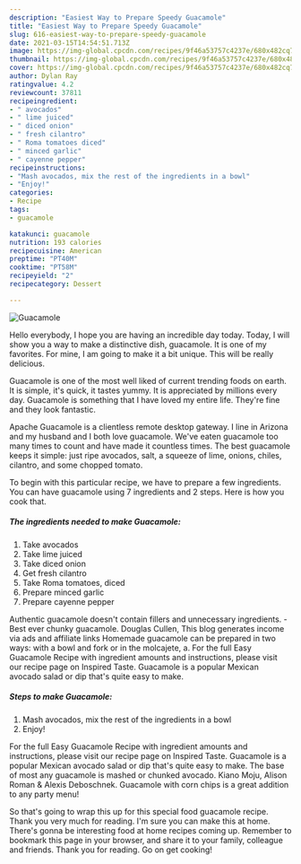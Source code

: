 ```yaml
---
description: "Easiest Way to Prepare Speedy Guacamole"
title: "Easiest Way to Prepare Speedy Guacamole"
slug: 616-easiest-way-to-prepare-speedy-guacamole
date: 2021-03-15T14:54:51.713Z
image: https://img-global.cpcdn.com/recipes/9f46a53757c4237e/680x482cq70/guacamole-recipe-main-photo.jpg
thumbnail: https://img-global.cpcdn.com/recipes/9f46a53757c4237e/680x482cq70/guacamole-recipe-main-photo.jpg
cover: https://img-global.cpcdn.com/recipes/9f46a53757c4237e/680x482cq70/guacamole-recipe-main-photo.jpg
author: Dylan Ray
ratingvalue: 4.2
reviewcount: 37811
recipeingredient:
- " avocados"
- " lime juiced"
- " diced onion"
- " fresh cilantro"
- " Roma tomatoes diced"
- " minced garlic"
- " cayenne pepper"
recipeinstructions:
- "Mash avocados, mix the rest of the ingredients in a bowl"
- "Enjoy!"
categories:
- Recipe
tags:
- guacamole

katakunci: guacamole 
nutrition: 193 calories
recipecuisine: American
preptime: "PT40M"
cooktime: "PT58M"
recipeyield: "2"
recipecategory: Dessert

---
```



![Guacamole](https://img-global.cpcdn.com/recipes/9f46a53757c4237e/680x482cq70/guacamole-recipe-main-photo.jpg)

Hello everybody, I hope you are having an incredible day today. Today, I will show you a way to make a distinctive dish, guacamole. It is one of my favorites. For mine, I am going to make it a bit unique. This will be really delicious.

Guacamole is one of the most well liked of current trending foods on earth. It is simple, it's quick, it tastes yummy. It is appreciated by millions every day. Guacamole is something that I have loved my entire life. They're fine and they look fantastic.

Apache Guacamole is a clientless remote desktop gateway. I line in Arizona and my husband and I both love guacamole. We&#39;ve eaten guacamole too many times to count and have made it countless times. The best guacamole keeps it simple: just ripe avocados, salt, a squeeze of lime, onions, chiles, cilantro, and some chopped tomato.


To begin with this particular recipe, we have to prepare a few ingredients. You can have guacamole using 7 ingredients and 2 steps. Here is how you cook that.

<!--inarticleads1-->

##### The ingredients needed to make Guacamole:

1. Take  avocados
1. Take  lime juiced
1. Take  diced onion
1. Get  fresh cilantro
1. Take  Roma tomatoes, diced
1. Prepare  minced garlic
1. Prepare  cayenne pepper


Authentic guacamole doesn&#39;t contain fillers and unnecessary ingredients. - Best ever chunky guacamole. Douglas Cullen, This blog generates income via ads and affiliate links Homemade guacamole can be prepared in two ways: with a bowl and fork or in the molcajete, a. For the full Easy Guacamole Recipe with ingredient amounts and instructions, please visit our recipe page on Inspired Taste. Guacamole is a popular Mexican avocado salad or dip that&#39;s quite easy to make. 

<!--inarticleads2-->

##### Steps to make Guacamole:

1. Mash avocados, mix the rest of the ingredients in a bowl
1. Enjoy!


For the full Easy Guacamole Recipe with ingredient amounts and instructions, please visit our recipe page on Inspired Taste. Guacamole is a popular Mexican avocado salad or dip that&#39;s quite easy to make. The base of most any guacamole is mashed or chunked avocado. Kiano Moju, Alison Roman &amp; Alexis Deboschnek. Guacamole with corn chips is a great addition to any party menu! 

So that's going to wrap this up for this special food guacamole recipe. Thank you very much for reading. I'm sure you can make this at home. There's gonna be interesting food at home recipes coming up. Remember to bookmark this page in your browser, and share it to your family, colleague and friends. Thank you for reading. Go on get cooking!
